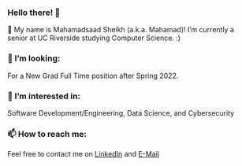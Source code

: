 ### Hello there! 👋


 🌱 My name is Mahamadsaad Sheikh (a.k.a. Mahamad)! I’m currently a senior at UC Riverside studying Computer Science. :) 
  
  ### 👯 I’m looking:
  For a New Grad Full Time position after Spring 2022.
  ### 🤔 I’m interested in:
  Software Development/Engineering, Data Science, and Cybersecurity
  ### 📫 How to reach me: 
  Feel free to contact me on [LinkedIn](https://www.linkedin.com/in/mahamadsaadsheikh) and [E-Mail](mailto:mahamadsheikh24@gmail.com)
      
